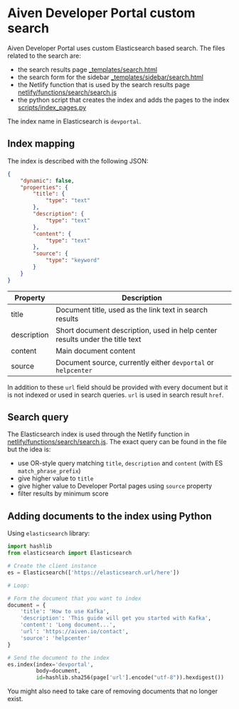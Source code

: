 # Aiven Developer Portal custom search

Aiven Developer Portal uses custom Elasticsearch based search. The files related to the search are:

* the search results page [_templates/search.html](_templates/search.html)
* the search form for the sidebar [_templates/sidebar/search.html](_templates/sidebar/search.html)
* the Netlify function that is used by the search results page [netlify/functions/search/search.js](netlify/functions/search/search.js)
* the python script that creates the index and adds the pages to the index [scripts/index_pages.py](scripts/index_pages.py)

The index name in Elasticsearch is `devportal`.

## Index mapping

The index is described with the following JSON:

```json
{
    "dynamic": false,
    "properties": {
        "title": {
            "type": "text"
        },
        "description": {
            "type": "text"
        },
        "content": {
            "type": "text"
        },
        "source": {
            "type": "keyword"
        }
    }
}
```

Property|Description
---|---
title|Document title, used as the link text in search results
description|Short document description, used in help center results under the title text
content|Main document content
source|Document source, currently either `devportal` or `helpcenter`

In addition to these `url` field should be provided with every document but it is not indexed or used in search queries. `url` is used in search result `href`.

## Search query

The Elasticsearch index is used through the Netlify function in [netlify/functions/search/search.js](netlify/functions/search/search.js). The exact query can be found in the file but the idea is:

* use OR-style query matching `title`, `description` and `content` (with ES `match_phrase_prefix`)
* give higher value to `title`
* give higher value to Developer Portal pages using `source` property
* filter results by minimum score

## Adding documents to the index using Python

Using `elasticsearch` library:

```python
import hashlib
from elasticsearch import Elasticsearch

# Create the client instance
es = Elasticsearch(['https://elasticsearch.url/here'])

# Loop:

# Form the document that you want to index
document = {
    'title': 'How to use Kafka',
    'description': 'This guide will get you started with Kafka',
    'content': 'Long document...',
    'url': 'https://aiven.io/contact',
    'source': 'helpcenter'
}

# Send the document to the index
es.index(index='devportal',
         body=document,
         id=hashlib.sha256(page['url'].encode("utf-8")).hexdigest())
```

You might also need to take care of removing documents that no longer exist.